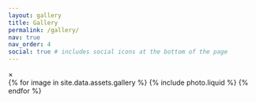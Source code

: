 ```yaml
---
layout: gallery
title: Gallery
permalink: /gallery/
nav: true
nav_order: 4
social: true # includes social icons at the bottom of the page
---
```


<div id="galleryModal" class="modal">
    <span id="galleryModalClose">&times;</span>
    <img id="galleryModalContent">
</div>
<!-- order matters -->
<div class="grid">
    {% for image in site.data.assets.gallery %}
        {% include photo.liquid %}
    {% endfor %}
</div>
